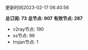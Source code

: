 更新时间2023-02-17 06:40:56

**总订阅: 73**
**总节点: 907**
**有效节点: 287**
- v2ray节点: 190
- ss节点: 96
- trojan节点: 1
